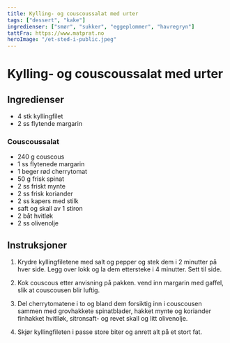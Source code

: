 ```yaml
---
title: Kylling- og couscoussalat med urter
tags: ["dessert", "kake"]
ingredienser: ["smør", "sukker", "eggeplommer", "havregryn"]
tattFra: https://www.matprat.no
heroImage: "/et-sted-i-public.jpeg"
---
```


# Kylling- og couscoussalat med urter

## Ingredienser

- 4 stk kyllingfilet
- 2 ss flytende margarin

### Couscoussalat

- 240 g couscous
- 1 ss flytenede margarin
- 1 beger rød cherrytomat
- 50 g frisk spinat
- 2 ss friskt mynte
- 2 ss frisk koriander
- 2 ss kapers med stilk
- saft og skall av 1 stiron
- 2 båt hvitløk
- 2 ss olivenolje

## Instruksjoner

1. Krydre kyllingfiletene med salt og pepper og stek dem i 2 minutter på hver side. Legg over lokk og la dem ettersteke i 4 minutter. Sett til side.

2. Kok couscous etter anvisning på pakken. vend inn margarin med gaffel, slik at couscousen blir luftig.

3. Del cherrytomatene i to og bland dem forsiktig inn i couscousen sammen med grovhakkete spinatblader, hakket mynte og koriander finhakket hvitlløk, sitronsaft- og revet skall og litt olivenolje.

4. Skjør kyllingfileten i passe store biter og anrett alt på et stort fat.

